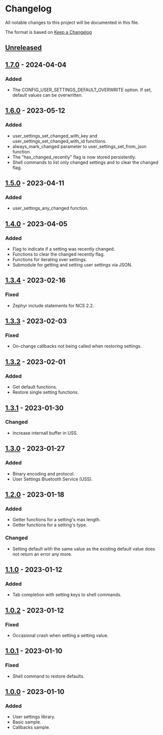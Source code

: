 # Changelog

All notable changes to this project will be documented in this file.

The format is based on [Keep a Changelog](https://keepachangelog.com/en/1.0.0/)

## [Unreleased]

## [1.7.0] - 2024-04-04

### Added

-   The CONFIG_USER_SETTINGS_DEFAULT_OVERWRITE option. If set, default values can be overwritten.

## [1.6.0] - 2023-05-12

### Added

-   user_settings_set_changed_with_key and user_settings_set_changed_with_id functions.
-   always_mark_changed parameter to user_settings_set_from_json function.
-   The "has_changed_recently" flag is now stored persistently.
-   Shell commands to list only changed settings and to clear the changed flag.

## [1.5.0] - 2023-04-11

### Added

-   user_settings_any_changed function.

## [1.4.0] - 2023-04-05

### Added

-   Flag to indicate if a setting was recently changed.
-   Functions to clear the changed recently flag.
-   Functions for iterating over settings.
-   Submodule for getting and setting user settings via JSON.

## [1.3.4] - 2023-02-16

### Fixed

-   Zephyr include statements for NCS 2.2.

## [1.3.3] - 2023-02-03

### Fixed

-   On-change callbacks not being called when restoring settings.

## [1.3.2] - 2023-02-01

### Added

-   Get default functions.
-   Restore single setting functions.

## [1.3.1] - 2023-01-30

### Changed

-   Increase internall buffer in USS.

## [1.3.0] - 2023-01-27

### Added

-   Binary encoding and protocol.
-   User Settings Bluetooth Service (USS).

## [1.2.0] - 2023-01-18

### Added

-   Getter functions for a setting's max length.
-   Getter functions for a setting's type.

### Changed

-   Setting default with the same value as the existing default value does not return an error any more.

## [1.1.0] - 2023-01-12

### Added

-   Tab completion with setting keys to shell commands.

## [1.0.2] - 2023-01-12

### Fixed

-   Occasional crash when setting a setting value.

## [1.0.1] - 2023-01-10

### Fixed

-   Shell command to restore defaults.

## [1.0.0] - 2023-01-10

### Added

-   User settings library.
-   Basic sample.
-   Callbacks sample.

[Unreleased]: https://github.com/IRNAS/irnas-usersettings-lib/compare/v1.7.0...HEAD

[1.7.0]: https://github.com/IRNAS/irnas-usersettings-lib/compare/v1.6.0...v1.7.0

[1.6.0]: https://github.com/IRNAS/irnas-usersettings-lib/compare/v1.5.0...v1.6.0

[1.5.0]: https://github.com/IRNAS/irnas-usersettings-lib/compare/v1.4.0...v1.5.0

[1.4.0]: https://github.com/IRNAS/irnas-usersettings-lib/compare/v1.3.4...v1.4.0

[1.3.4]: https://github.com/IRNAS/irnas-usersettings-lib/compare/v1.3.3...v1.3.4

[1.3.3]: https://github.com/IRNAS/irnas-usersettings-lib/compare/v1.3.2...v1.3.3

[1.3.2]: https://github.com/IRNAS/irnas-usersettings-lib/compare/v1.3.1...v1.3.2

[1.3.1]: https://github.com/IRNAS/irnas-usersettings-lib/compare/v1.3.0...v1.3.1

[1.3.0]: https://github.com/IRNAS/irnas-usersettings-lib/compare/v1.2.0...v1.3.0

[1.2.0]: https://github.com/IRNAS/irnas-usersettings-lib/compare/v1.1.0...v1.2.0

[1.1.0]: https://github.com/IRNAS/irnas-usersettings-lib/compare/v1.0.2...v1.1.0

[1.0.2]: https://github.com/IRNAS/irnas-usersettings-lib/compare/v1.0.1...v1.0.2

[1.0.1]: https://github.com/IRNAS/irnas-usersettings-lib/compare/v1.0.0...v1.0.1

[1.0.0]: https://github.com/IRNAS/irnas-usersettings-lib/compare/f41f9e534d9a60b2f5d3584abf2836f2bde2b3fc...v1.0.0
